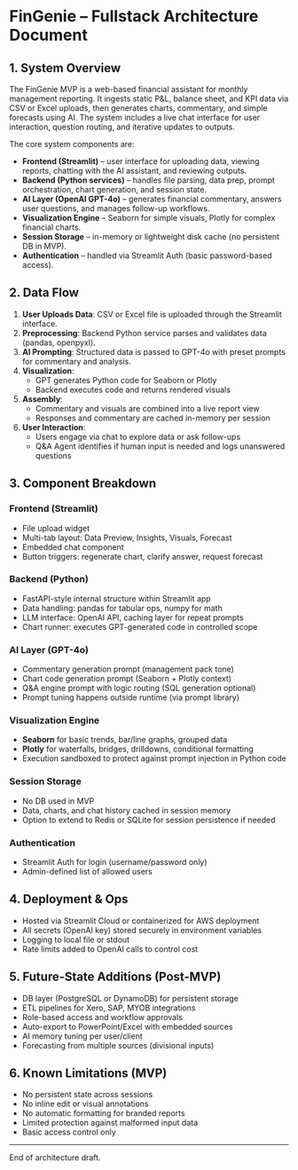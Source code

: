 # FinGenie – Fullstack Architecture Document

## 1. System Overview

The FinGenie MVP is a web-based financial assistant for monthly management reporting. It ingests static P&L, balance sheet, and KPI data via CSV or Excel uploads, then generates charts, commentary, and simple forecasts using AI. The system includes a live chat interface for user interaction, question routing, and iterative updates to outputs.

The core system components are:
- **Frontend (Streamlit)** – user interface for uploading data, viewing reports, chatting with the AI assistant, and reviewing outputs.
- **Backend (Python services)** – handles file parsing, data prep, prompt orchestration, chart generation, and session state.
- **AI Layer (OpenAI GPT-4o)** – generates financial commentary, answers user questions, and manages follow-up workflows.
- **Visualization Engine** – Seaborn for simple visuals, Plotly for complex financial charts.
- **Session Storage** – in-memory or lightweight disk cache (no persistent DB in MVP).
- **Authentication** – handled via Streamlit Auth (basic password-based access).

## 2. Data Flow

1. **User Uploads Data**: CSV or Excel file is uploaded through the Streamlit interface.
2. **Preprocessing**: Backend Python service parses and validates data (pandas, openpyxl).
3. **AI Prompting**: Structured data is passed to GPT-4o with preset prompts for commentary and analysis.
4. **Visualization**:
   - GPT generates Python code for Seaborn or Plotly
   - Backend executes code and returns rendered visuals
5. **Assembly**:
   - Commentary and visuals are combined into a live report view
   - Responses and commentary are cached in-memory per session
6. **User Interaction**:
   - Users engage via chat to explore data or ask follow-ups
   - Q&A Agent identifies if human input is needed and logs unanswered questions

## 3. Component Breakdown

### Frontend (Streamlit)
- File upload widget
- Multi-tab layout: Data Preview, Insights, Visuals, Forecast
- Embedded chat component
- Button triggers: regenerate chart, clarify answer, request forecast

### Backend (Python)
- FastAPI-style internal structure within Streamlit app
- Data handling: pandas for tabular ops, numpy for math
- LLM interface: OpenAI API, caching layer for repeat prompts
- Chart runner: executes GPT-generated code in controlled scope

### AI Layer (GPT-4o)
- Commentary generation prompt (management pack tone)
- Chart code generation prompt (Seaborn + Plotly context)
- Q&A engine prompt with logic routing (SQL generation optional)
- Prompt tuning happens outside runtime (via prompt library)

### Visualization Engine
- **Seaborn** for basic trends, bar/line graphs, grouped data
- **Plotly** for waterfalls, bridges, drilldowns, conditional formatting
- Execution sandboxed to protect against prompt injection in Python code

### Session Storage
- No DB used in MVP
- Data, charts, and chat history cached in session memory
- Option to extend to Redis or SQLite for session persistence if needed

### Authentication
- Streamlit Auth for login (username/password only)
- Admin-defined list of allowed users

## 4. Deployment & Ops

- Hosted via Streamlit Cloud or containerized for AWS deployment
- All secrets (OpenAI key) stored securely in environment variables
- Logging to local file or stdout
- Rate limits added to OpenAI calls to control cost

## 5. Future-State Additions (Post-MVP)

- DB layer (PostgreSQL or DynamoDB) for persistent storage
- ETL pipelines for Xero, SAP, MYOB integrations
- Role-based access and workflow approvals
- Auto-export to PowerPoint/Excel with embedded sources
- AI memory tuning per user/client
- Forecasting from multiple sources (divisional inputs)

## 6. Known Limitations (MVP)

- No persistent state across sessions
- No inline edit or visual annotations
- No automatic formatting for branded reports
- Limited protection against malformed input data
- Basic access control only

---

End of architecture draft.
